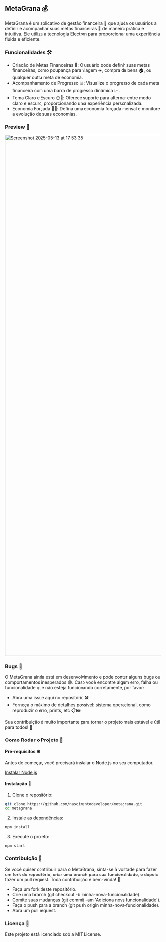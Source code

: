 ## MetaGrana 💰

MetaGrana é um aplicativo de gestão financeira 🏦 que ajuda os usuários a definir e acompanhar suas metas financeiras 💸 de maneira prática e intuitiva. Ele utiliza a tecnologia Electron para proporcionar uma experiência fluida e eficiente.

### Funcionalidades 🛠️

* Criação de Metas Financeiras 🎯: O usuário pode definir suas metas financeiras, como poupança para viagem ✈️, compra de bens 🏠, ou qualquer outra meta de economia.
* Acompanhamento de Progresso 📊: Visualize o progresso de cada meta financeira com uma barra de progresso dinâmica 📈.
* Tema Claro e Escuro 🌞🌙: Oferece suporte para alternar entre modo claro e escuro, proporcionando uma experiência personalizada.
* Economia Forçada 💪💵: Defina uma economia forçada mensal e monitore a evolução de suas economias.

### Preview 🌄
<img width="1680" alt="Screenshot 2025-05-13 at 17 53 35" src="https://github.com/user-attachments/assets/37286c5f-89c4-4811-b513-7235f64bfe9f" />

### Bugs 🐞

O MetaGrana ainda está em desenvolvimento e pode conter alguns bugs ou comportamentos inesperados 😅. Caso você encontre algum erro, falha ou funcionalidade que não esteja funcionando corretamente, por favor:

* Abra uma issue aqui no repositório 🛠️
* Forneça o máximo de detalhes possível: sistema operacional, como reproduzir o erro, prints, etc 📋🖼️
 
Sua contribuição é muito importante para tornar o projeto mais estável e útil para todos! 💚

### Como Rodar o Projeto 🚀

#### Pré-requisitos ⚙️
Antes de começar, você precisará instalar o Node.js no seu computador.

[Instalar Node.js](https://nodejs.org/en)

#### Instalação 🔧

1. Clone o repositório:
```bash
git clone https://github.com/nascimentodeveloper/metagrana.git
cd metagrana
```

2. Instale as dependências:
```bash
npm install
```

3. Execute o projeto:
```bash
npm start
```

### Contribuição 🤝

Se você quiser contribuir para o MetaGrana, sinta-se à vontade para fazer um fork do repositório, criar uma branch para sua funcionalidade, e depois fazer um pull request. Toda contribuição é bem-vinda! 🌟

* Faça um fork deste repositório.
* Crie uma branch (git checkout -b minha-nova-funcionalidade).
* Comite suas mudanças (git commit -am 'Adiciona nova funcionalidade').
* Faça o push para a branch (git push origin minha-nova-funcionalidade).
* Abra um pull request.

### Licença 📄

Este projeto está licenciado sob a MIT License.

